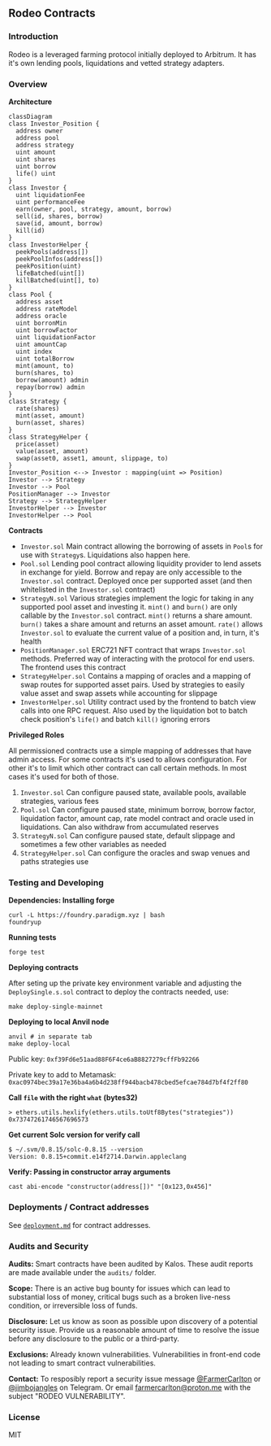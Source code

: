 ## Rodeo Contracts

### Introduction

Rodeo is a leveraged farming protocol initially deployed to Arbitrum.
It has it's own lending pools, liquidations and vetted strategy adapters.

### Overview

**Architecture**

```mermaid
classDiagram
class Investor_Position {
  address owner
  address pool
  address strategy
  uint amount
  uint shares
  uint borrow
  life() uint
}
class Investor {
  uint liquidationFee
  uint performanceFee
  earn(owner, pool, strategy, amount, borrow)
  sell(id, shares, borrow)
  save(id, amount, borrow)
  kill(id)
}
class InvestorHelper {
  peekPools(address[])
  peekPoolInfos(address[])
  peekPosition(uint)
  lifeBatched(uint[])
  killBatched(uint[], to)
}
class Pool {
  address asset
  address rateModel
  address oracle
  uint borronMin
  uint borrowFactor
  uint liquidationFactor
  uint amountCap
  uint index
  uint totalBorrow
  mint(amount, to)
  burn(shares, to)
  borrow(amount) admin
  repay(borrow) admin
}
class Strategy {
  rate(shares)
  mint(asset, amount)
  burn(asset, shares)
}
class StrategyHelper {
  price(asset)
  value(asset, amount)
  swap(asset0, asset1, amount, slippage, to)
}
Investor_Position <--> Investor : mapping(uint => Position)
Investor --> Strategy
Investor --> Pool
PositionManager --> Investor
Strategy --> StrategyHelper
InvestorHelper --> Investor
InvestorHelper --> Pool
```

**Contracts**

- `Investor.sol` Main contract allowing the borrowing of assets in `Pool`s for use with `Strategy`s. Liquidations also happen here.
- `Pool.sol` Lending pool contract allowing liquidity provider to lend assets in exchange for yield. Borrow and repay are only accessible to the `Investor.sol` contract. Deployed once per supported asset (and then whitelisted in the `Investor.sol` contract)
- `StrategyN.sol` Various strategies implement the logic for taking in any supported pool asset and investing it. `mint()` and `burn()` are only callable by the `Investor.sol` contract. `mint()` returns a share amount. `burn()` takes a share amount and returns an asset amount. `rate()` allows `Investor.sol` to evaluate the current value of a position and, in turn, it's health
- `PositionManager.sol` ERC721 NFT contract that wraps `Investor.sol` methods. Preferred way of interacting with the protocol for end users. The frontend uses this contract
- `StrategyHelper.sol` Contains a mapping of oracles and a mapping of swap routes for supported asset pairs. Used by strategies to easily value asset and swap assets while accounting for slippage
- `InvestorHelper.sol` Utility contract used by the frontend to batch view calls into one RPC request. Also used by the liquidation bot to batch check position's `life()` and batch `kill()` ignoring errors

**Privileged Roles**

All permissioned contracts use a simple mapping of addresses that have admin access. For some contracts it's used to allows configuration. For other it's to limit which other contract can call certain methods. In most cases it's used for both of those.

1. `Investor.sol` Can configure paused state, available pools, available strategies, various fees
1. `Pool.sol` Can configure paused state, minimum borrow, borrow factor, liquidation factor, amount cap, rate model contract and oracle used in liquidations. Can also withdraw from accumulated reserves
1. `StrategyN.sol` Can configure paused state, default slippage and sometimes a few other variables as needed
1. `StrategyHelper.sol` Can configure the oracles and swap venues and paths strategies use

### Testing and Developing

**Dependencies: Installing forge**

```
curl -L https://foundry.paradigm.xyz | bash
foundryup
```

**Running tests**

```
forge test
```

**Deploying contracts**

After seting up the private key environment variable and adjusting the `DeploySingle.s.sol` contract to deploy the contracts needed, use:

```
make deploy-single-mainnet
```

**Deploying to local Anvil node**

```
anvil # in separate tab
make deploy-local
```

Public key: `0xf39Fd6e51aad88F6F4ce6aB8827279cffFb92266`

Private key to add to Metamask: `0xac0974bec39a17e36ba4a6b4d238ff944bacb478cbed5efcae784d7bf4f2ff80`

**Call `file` with the right `what` (bytes32)**

```
> ethers.utils.hexlify(ethers.utils.toUtf8Bytes("strategies"))
0x73747261746567696573
```

**Get current Solc version for verify call**

```
$ ~/.svm/0.8.15/solc-0.8.15 --version
Version: 0.8.15+commit.e14f2714.Darwin.appleclang
```

**Verify: Passing in constructor array arguments**

```
cast abi-encode "constructor(address[])" "[0x123,0x456]"
```

### Deployments / Contract addresses

See [`deployment.md`](./deployment.md) for contract addresses.

### Audits and Security

**Audits:** Smart contracts have been audited by Kalos. These audit reports are made available under the `audits/` folder.

**Scope:** There is an active bug bounty for issues which can lead to substantial loss of money, critical bugs such as a broken live-ness condition, or irreversible loss of funds. 

**Disclosure:** Let us know as soon as possible upon discovery of a potential security issue. Provide us a reasonable amount of time to resolve the issue before any disclosure to the public or a third-party.

**Exclusions:** Already known vulnerabilities. Vulnerabilities in front-end code not leading to smart contract vulnerabilities.

**Contact:** To resposibly report a security issue message [@FarmerCarlton](https://t.me/FarmerCarlton) or [@jimbojangles](https://t.me/jimbojangles) on Telegram. Or email farmercarlton@proton.me with the subject "RODEO VULNERABILITY".

### License

MIT
